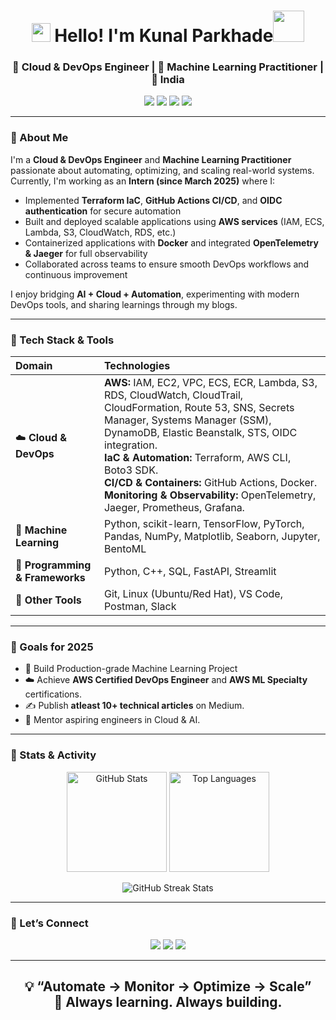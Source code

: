<h1 align="center"><img src="https://emojis.slackmojis.com/emojis/images/1531849430/4246/blob-sunglasses.gif?1531849430" width="30"/> Hello! I'm Kunal Parkhade<img src="https://media.giphy.com/media/12oufCB0MyZ1Go/giphy.gif" width="50"></h1>
<h3 align="center">🚀 Cloud & DevOps Engineer | 🧠 Machine Learning Practitioner | 📍 India</h3>


<p align="center">
  <a href="mailto:kunalparkhade@gmail.com"><img src="https://img.shields.io/badge/Email-kunalparkhade%40gmail.com-red?style=plastic&logo=gmail"></a>
  <a href="https://www.linkedin.com/in/kunal-parkhade-6157b8240/"><img src="https://img.shields.io/badge/LinkedIn-Kunal%20Parkhade-blue?style=plastic&logo=linkedin"></a>
  <a href="https://medium.com/@kunalparkhade"><img src="https://img.shields.io/badge/Medium-Blog-black?style=plastic&logo=medium"></a>
  <a href="https://kunalparkhade.github.io/Kunal-Parkhade-Resume/"><img src="https://img.shields.io/badge/Resume-View-green?style=plastic&logo=adobeacrobatreader"></a>
</p>

---

### 🌟 About Me
I'm a **Cloud & DevOps Engineer** and **Machine Learning Practitioner** passionate about automating, optimizing, and scaling real-world systems.  
Currently, I'm working as an **Intern (since March 2025)** where I:
- Implemented **Terraform IaC**, **GitHub Actions CI/CD**, and **OIDC authentication** for secure automation  
- Built and deployed scalable applications using **AWS services** (IAM, ECS, Lambda, S3, CloudWatch, RDS, etc.)  
- Containerized applications with **Docker** and integrated **OpenTelemetry & Jaeger** for full observability  
- Collaborated across teams to ensure smooth DevOps workflows and continuous improvement  

I enjoy bridging **AI + Cloud + Automation**, experimenting with modern DevOps tools, and sharing learnings through my blogs.

---

### 🧠 Tech Stack & Tools

| Domain | Technologies |
|:--|:--|
| ☁️ **Cloud & DevOps** | **AWS:** IAM, EC2, VPC, ECS, ECR, Lambda, S3, RDS, CloudWatch, CloudTrail, CloudFormation, Route 53, SNS, Secrets Manager, Systems Manager (SSM), DynamoDB, Elastic Beanstalk, STS, OIDC integration. <br> **IaC & Automation:** Terraform, AWS CLI, Boto3 SDK. <br> **CI/CD & Containers:** GitHub Actions, Docker. <br> **Monitoring & Observability:** OpenTelemetry, Jaeger, Prometheus, Grafana. |
| 🤖 **Machine Learning** | Python, scikit-learn, TensorFlow, PyTorch, Pandas, NumPy, Matplotlib, Seaborn, Jupyter, BentoML |
| 🧩 **Programming & Frameworks** | Python, C++, SQL, FastAPI, Streamlit |
| 🧰 **Other Tools** | Git, Linux (Ubuntu/Red Hat), VS Code, Postman, Slack |

---
### 🎯 Goals for 2025
- 🧩 Build Production-grade Machine Learning Project 
- ☁️ Achieve **AWS Certified DevOps Engineer** and **AWS ML Specialty** certifications.   
- ✍️ Publish **atleast 10+ technical articles** on Medium.  
- 💬 Mentor aspiring engineers in Cloud & AI.

---

### 🧩 Stats & Activity

<p align="center">
  <img src="https://github-readme-stats.vercel.app/api?username=KunalParkhade&show_icons=true&theme=radical" alt="GitHub Stats" height="160"/>
  <img src="https://github-readme-stats.vercel.app/api/top-langs/?username=KunalParkhade&layout=compact&theme=radical" alt="Top Languages" height="160"/>
</p>

<p align="center">
  <img src="https://streak-stats.demolab.com?user=KunalParkhade&theme=radical&hide_border=true" alt="GitHub Streak Stats" />
</p>


---
### 💬 Let’s Connect
<p align="center">
  <a href="https://www.linkedin.com/in/kunal-parkhade/"><img src="https://img.shields.io/badge/LinkedIn-Connect-blue?logo=linkedin&style=flat"></a>
  <a href="mailto:kunalparkhade@gmail.com"><img src="https://img.shields.io/badge/Email-Say%20Hi-red?logo=gmail&style=for-the-badge"></a>
  <a href="https://medium.com/@kunalparkhade"><img src="https://img.shields.io/badge/Medium-Read%20My%20Blogs-black?logo=medium&style=for-the-badge"></a>
</p>

---

<h2><p align="center">
  <b>💡 “Automate → Monitor → Optimize → Scale”</b><br>
  🌱 Always learning. Always building.
</p>
</h2>

